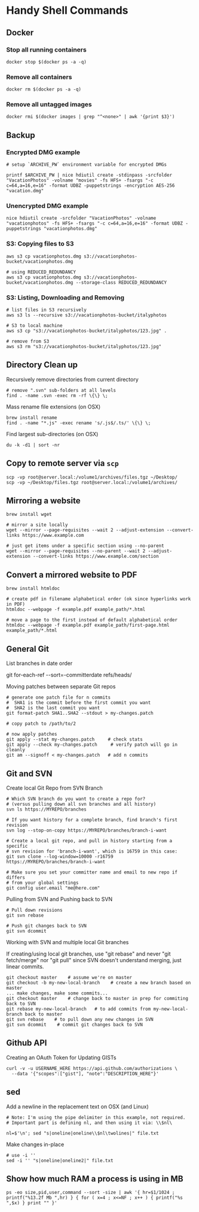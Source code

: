 # Handy Shell Commands

## Docker

### Stop all running containers

    docker stop $(docker ps -a -q)

### Remove all containers

    docker rm $(docker ps -a -q)

### Remove all untagged images

    docker rmi $(docker images | grep "^<none>" | awk '{print $3}')

## Backup

### Encrypted DMG example

    # setup `ARCHIVE_PW` environment variable for encrypted DMGs

    printf $ARCHIVE_PW | nice hdiutil create -stdinpass -srcfolder "VacationPhotos" -volname "movies" -fs HFS+ -fsargs "-c c=64,a=16,e=16" -format UDBZ -puppetstrings -encryption AES-256 "vacation.dmg"

### Unencrypted DMG example

    nice hdiutil create -srcfolder "VacationPhotos" -volname "vacationphotos" -fs HFS+ -fsargs "-c c=64,a=16,e=16" -format UDBZ -puppetstrings "vacationphotos.dmg"

### S3: Copying files to S3

    aws s3 cp vacationphotos.dmg s3://vacationphotos-bucket/vacationphotos.dmg

    # using REDUCED_REDUNDANCY
    aws s3 cp vacationphotos.dmg s3://vacationphotos-bucket/vacationphotos.dmg --storage-class REDUCED_REDUNDANCY

### S3: Listing, Downloading and Removing

    # list files in S3 recursively
    aws s3 ls --recursive s3://vacationphotos-bucket/italyphotos

    # S3 to local machine
    aws s3 cp "s3://vacationphotos-bucket/italyphotos/123.jpg" .

    # remove from S3
    aws s3 rm "s3://vacationphotos-bucket/italyphotos/123.jpg"

## Directory Clean up

Recursively remove directories from current directory

    # remove ".svn" sub-folders at all levels
    find . -name .svn -exec rm -rf \{\} \;

Mass rename file extensions (on OSX)

```
brew install rename
find . -name "*.js" -exec rename 's/.js$/.ts/' \{\} \;
```

Find largest sub-directories (on OSX)

    du -k -d1 | sort -nr

## Copy to remote server via `scp`

    scp -vp root@server.local:/volume1/archives/files.tgz ~/Desktop/
    scp -vp ~/Desktop/files.tgz root@server.local:/volume1/archives/

## Mirroring a website

    brew install wget

    # mirror a site locally
    wget --mirror --page-requisites --wait 2 --adjust-extension --convert-links https://www.example.com

    # just get items under a specific section using --no-parent
    wget --mirror --page-requisites --no-parent --wait 2 --adjust-extension --convert-links https://www.example.com/section

## Convert a mirrored website to PDF

    brew install htmldoc

    # create pdf in filename alphabetical order (ok since hyperlinks work in PDF)
    htmldoc --webpage -f example.pdf example_path/*.html

    # move a page to the first instead of default alphabetical order
    htmldoc --webpage -f example.pdf example_path/first-page.html example_path/*.html

## General Git

List branches in date order

  git for-each-ref --sort=-committerdate refs/heads/

Moving patches between separate Git repos

    # generate one patch file for n commits
    #  SHA1 is the commit before the first commit you want
    #  SHA2 is the last commit you want
    git format-patch SHA1..SHA2 --stdout > my-changes.patch

    # copy patch to /path/to/2

    # now apply patches
    git apply --stat my-changes.patch     # check stats
    git apply --check my-changes.patch     # verify patch will go in cleanly
    git am --signoff < my-changes.patch   # add n commits

## Git and SVN

Create local Git Repo from SVN Branch

    # Which SVN branch do you want to create a repo for?
    # (versus pulling down all svn branches and all history)
    svn ls https://MYREPO/branches

    # If you want history for a complete branch, find branch's first revision
    svn log --stop-on-copy https://MYREPO/branches/branch-i-want

    # Create a local git repo, and pull in history starting from a specific
    # svn revision for 'branch-i-want', which is 16759 in this case:
    git svn clone --log-window=10000 -r16759 https://MYREPO/branches/branch-i-want

    # Make sure you set your committer name and email to new repo if differs
    # from your global settings
    git config user.email "me@here.com"

Pulling from SVN and Pushing back to SVN

    # Pull down revisions
    git svn rebase

    # Push git changes back to SVN
    git svn dcommit

Working with SVN and multiple local Git branches

If creating/using local git branches, use "git rebase" and never "git fetch/merge"
nor "git pull" since SVN doesn't understand merging, just linear commits.

    git checkout master    # assume we're on master
    git checkout -b my-new-local-branch    # create a new branch based on master
    ... make changes, make some commits...
    git checkout master    # change back to master in prep for commiting back to SVN
    git rebase my-new-local-branch   # to add commits from my-new-local-branch back to master
    git svn rebase    # to pull down any new changes in SVN
    git svn dcommit    # commit git changes back to SVN

## Github API

Creating an OAuth Token for Updating GISTs

    curl -v -u USERNAME_HERE https://api.github.com/authorizations \
      --data '{"scopes":["gist"], "note":"DESCRIPTION_HERE"}'

## sed

Add a newline in the replacement text on OSX (and Linux)

    # Note: I'm using the pipe delimiter in this example, not required.
    # Important part is defining nl, and then using it via: \\$nl\

    nl=$'\n'; sed "s|oneline|oneline\\$nl\twolines|" file.txt

Make changes in-place

    # use -i ''
    sed -i '' "s|oneline|oneline2|" file.txt

## Show how much RAM a process is using in MB

    ps -eo size,pid,user,command --sort -size | awk '{ hr=$1/1024 ; printf("%13.2f Mb ",hr) } { for ( x=4 ; x<=NF ; x++ ) { printf("%s ",$x) } print "" }'
